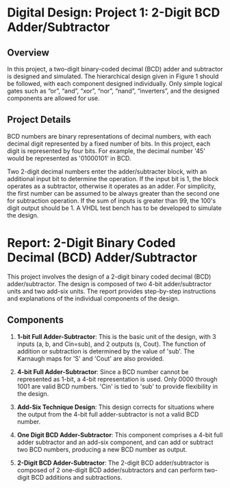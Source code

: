 # Digital Design: Project 1: 2-Digit BCD Adder/Subtractor

## Overview
In this project, a two-digit binary-coded decimal (BCD) adder and subtractor is designed and simulated. The hierarchical design given in Figure 1 should be followed, with each component designed individually. Only simple logical gates such as “or”, “and”, “xor”, “nor”, “nand”, “inverters”, and the designed components are allowed for use.

## Project Details
BCD numbers are binary representations of decimal numbers, with each decimal digit represented by a fixed number of bits. In this project, each digit is represented by four bits. For example, the decimal number '45' would be represented as '01000101' in BCD.

Two 2-digit decimal numbers enter the adder/subtracter block, with an additional input bit to determine the operation. If the input bit is 1, the block operates as a subtractor, otherwise it operates as an adder. For simplicity, the first number can be assumed to be always greater than the second one for subtraction operation. If the sum of inputs is greater than 99, the 100's digit output should be 1. A VHDL test bench has to be developed to simulate the design.

# Report: 2-Digit Binary Coded Decimal (BCD) Adder/Subtractor

This project involves the design of a 2-digit binary coded decimal (BCD) adder/subtractor. The design is composed of two 4-bit adder/subtractor units and two add-six units. The report provides step-by-step instructions and explanations of the individual components of the design.

## Components

1. **1-bit Full Adder-Subtractor**: This is the basic unit of the design, with 3 inputs (a, b, and Cin=sub), and 2 outputs (s, Cout). The function of addition or subtraction is determined by the value of 'sub'. The Karnaugh maps for 'S' and 'Cout' are also provided.

2. **4-bit Full Adder-Subtractor**: Since a BCD number cannot be represented as 1-bit, a 4-bit representation is used. Only 0000 through 1001 are valid BCD numbers. 'Cin' is tied to 'sub' to provide flexibility in the design. 

3. **Add-Six Technique Design**: This design corrects for situations where the output from the 4-bit full adder-subtractor is not a valid BCD number. 

4. **One Digit BCD Adder-Subtractor**: This component comprises a 4-bit full adder subtractor and an add-six component, and can add or subtract two BCD numbers, producing a new BCD number as output.

5. **2-Digit BCD Adder-Subtractor**: The 2-digit BCD adder/subtractor is composed of 2 one-digit BCD adder/subtractors and can perform two-digit BCD additions and subtractions.



